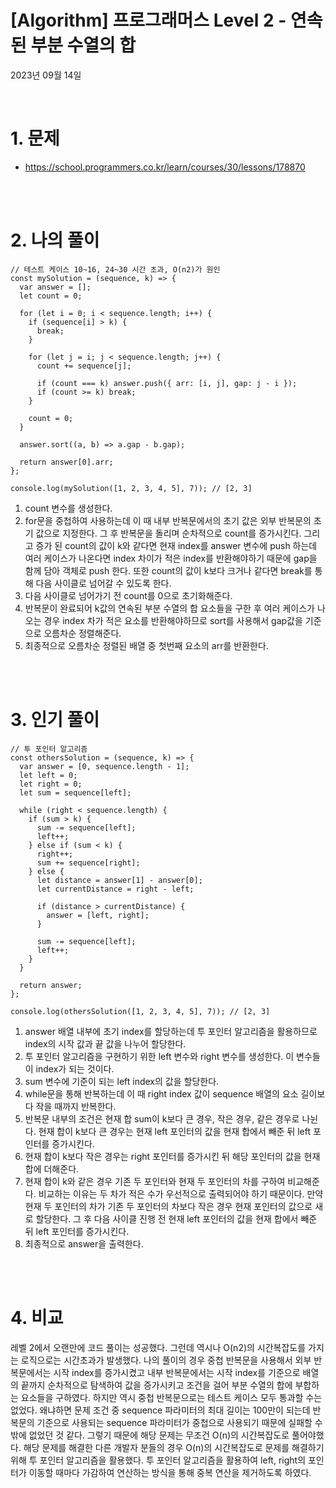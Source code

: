 # [Algorithm] 프로그래머스 Level 2 - 연속된 부분 수열의 합

2023년 09월 14일

<br>

# 1. 문제

- https://school.programmers.co.kr/learn/courses/30/lessons/178870

<br>
<br>

# 2. 나의 풀이

```tsx
// 테스트 케이스 10~16, 24~30 시간 초과, O(n2)가 원인
const mySolution = (sequence, k) => {
  var answer = [];
  let count = 0;

  for (let i = 0; i < sequence.length; i++) {
    if (sequence[i] > k) {
      break;
    }

    for (let j = i; j < sequence.length; j++) {
      count += sequence[j];

      if (count === k) answer.push({ arr: [i, j], gap: j - i });
      if (count >= k) break;
    }

    count = 0;
  }

  answer.sort((a, b) => a.gap - b.gap);

  return answer[0].arr;
};

console.log(mySolution([1, 2, 3, 4, 5], 7)); // [2, 3]
```

1. count 변수를 생성한다.
2. for문을 중첩하여 사용하는데 이 때 내부 반복문에서의 초기 값은 외부 반복문의 초기 값으로 지정한다. 그 후 반복문을 돌리며 순차적으로 count를 증가시킨다. 그리고 증가 된 count의 값이 k와 같다면 현재 index를 answer 변수에 push 하는데 여러 케이스가 나온다면 index 차이가 적은 index를 반환해야하기 때문에 gap을 함께 담아 객체로 push 한다. 또한 count의 값이 k보다 크거나 같다면 break를 통해 다음 사이클로 넘어갈 수 있도록 한다.
3. 다음 사이클로 넘어가기 전 count를 0으로 초기화해준다.
4. 반복문이 완료되어 k값의 연속된 부분 수열의 합 요소들을 구한 후 여러 케이스가 나오는 경우 index 차가 적은 요소를 반환해야하므로 sort를 사용해서 gap값을 기준으로 오름차순 정렬해준다.
5. 최종적으로 오름차순 정렬된 배열 중 첫번째 요소의 arr를 반환한다.

<br>
<br>

# 3. 인기 풀이

```tsx
// 투 포인터 알고리즘
const othersSolution = (sequence, k) => {
  var answer = [0, sequence.length - 1];
  let left = 0;
  let right = 0;
  let sum = sequence[left];

  while (right < sequence.length) {
    if (sum > k) {
      sum -= sequence[left];
      left++;
    } else if (sum < k) {
      right++;
      sum += sequence[right];
    } else {
      let distance = answer[1] - answer[0];
      let currentDistance = right - left;

      if (distance > currentDistance) {
        answer = [left, right];
      }

      sum -= sequence[left];
      left++;
    }
  }

  return answer;
};

console.log(othersSolution([1, 2, 3, 4, 5], 7)); // [2, 3]
```

1. answer 배열 내부에 초기 index를 할당하는데 투 포인터 알고리즘을 활용하므로 index의 시작 값과 끝 값을 나누어 할당한다.
2. 투 포인터 알고리즘을 구현하기 위한 left 변수와 right 변수를 생성한다. 이 변수들이 index가 되는 것이다.
3. sum 변수에 기준이 되는 left index의 값을 할당한다.
4. while문을 통해 반복하는데 이 때 right index 값이 sequence 배열의 요소 길이보다 작을 때까지 반복한다.
5. 반복문 내부의 조건은 현재 합 sum이 k보다 큰 경우, 작은 경우, 같은 경우로 나뉜다. 현재 합이 k보다 큰 경우는 현재 left 포인터의 값을 현재 합에서 빼준 뒤 left 포인터를 증가시킨다.
6. 현재 합이 k보다 작은 경우는 right 포인터를 증가시킨 뒤 해당 포인터의 값을 현재 합에 더해준다.
7. 현재 합이 k와 같은 경우 기존 두 포인터와 현재 두 포인터의 차를 구하여 비교해준다. 비교하는 이유는 두 차가 적은 수가 우선적으로 출력되어야 하기 때문이다. 만약 현재 두 포인터의 차가 기존 두 포인터의 차보다 작은 경우 현재 포인터의 값으로 새로 할당한다. 그 후 다음 사이클 진행 전 현재 left 포인터의 값을 현재 합에서 빼준 뒤 left 포인터를 증가시킨다.
8. 최종적으로 answer을 출력한다.

<br>
<br>

# 4. 비교

레벨 2에서 오랜만에 코드 풀이는 성공했다. 그런데 역시나 O(n2)의 시간복잡도를 가지는 로직으로는 시간초과가 발생했다. 나의 풀이의 경우 중첩 반복문을 사용해서 외부 반복문에서는 시작 index를 증가시켰고 내부 반복문에서는 시작 index를 기준으로 배열의 끝까지 순차적으로 탐색하여 값을 증가시키고 조건을 걸어 부분 수열의 합에 부합하는 요소들을 구하였다. 하지만 역시 중첩 반복문으로는 테스트 케이스 모두 통과할 수는 없었다. 왜냐하면 문제 조건 중 sequence 파라미터의 최대 길이는 100만이 되는데 반복문의 기준으로 사용되는 sequence 파라미터가 중첩으로 사용되기 때문에 실패할 수 밖에 없었던 것 같다. 그렇기 때문에 해당 문제는 무조건 O(n)의 시간복잡도로 풀어야했다. 해당 문제를 해결한 다른 개발자 분들의 경우 O(n)의 시간복잡도로 문제를 해결하기 위해 투 포인터 알고리즘을 활용했다. 투 포인터 알고리즘을 활용하여 left, right의 포인터가 이동할 때마다 가감하여 연산하는 방식을 통해 중복 연산을 제거하도록 하였다.

<br>
